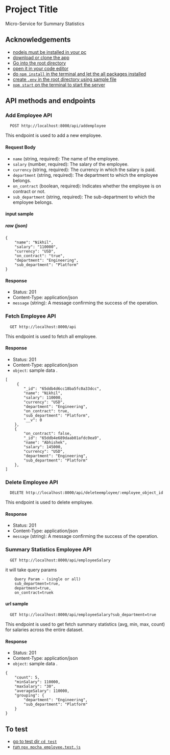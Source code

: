 
# Project Title

Micro-Service for Summary Statistics


## Acknowledgements

 - [nodejs must be installed in your pc](https://awesomeopensource.com/project/elangosundar/awesome-README-templates)
 - [download or clone the app](https://github.com/matiassingers/awesome-readme)
 - [Go into the root directory](https://github.com/matiassingers/awesome-readme)
 - [open it in your code editor](https://bulldogjob.com/news/449-how-to-write-a-good-readme-for-your-github-project)
 - [do `npm install` in the terminal and let the all packages installed](https://bulldogjob.com/news/449-how-to-write-a-good-readme-for-your-github-project)
 - [create `.env` in the root directory using sample file](https://bulldogjob.com/news/449-how-to-write-a-good-readme-for-your-github-project)
 - [`npm start` on the terminal to start the server](https://bulldogjob.com/news/449-how-to-write-a-good-readme-for-your-github-project)


## API methods and endpoints

### Add Employee API

```
  POST http://localhost:8000/api/addemployee
```


This endpoint is used to add a new employee.

#### Request Body

- `name` (string, required): The name of the employee.
- `salary` (number, required): The salary of the employee.
- `currency` (string, required): The currency in which the salary is paid.
- `department` (string, required): The department to which the employee belongs.
- `on_contract` (boolean, required): Indicates whether the employee is on contract or not.
- `sub_department` (string, required): The sub-department to which the employee belongs.
    
#### input sample 
##### raw (json)

```
{ 
    "name": "Nikhil", 
    "salary": "110000", 
    "currency": "USD", 
    "on_contract": "true", 
    "department": "Engineering", 
    "sub_department": "Platform" 
}
```
#### Response

- Status: 201
- Content-Type: application/json
- `message` (string): A message confirming the success of the operation.

### Fetch Employee API

```
  GET http://localhost:8000/api
```
This endpoint is used to fetch all employee.

#### Response

- Status: 201
- Content-Type: application/json
- `object`: sample data .

```
[
     {
        "_id": "65ddb4d6cc18ba5fc0a33dcc",
        "name": "Nikhil",
        "salary": 110000,
        "currency": "USD",
        "department": "Engineering",
        "on_contract": true,
        "sub_department": "Platform",
        "__v": 0
    },
    {
        "on_contract": false,
        "_id": "65ddb4e689daab01afdc0ea9",
        "name": "Abhishek",
        "salary": 145000,
        "currency": "USD",
        "department": "Engineering",
        "sub_department": "Platform"
    }, 
]
```


### Delete Employee API

```
  DELETE http://localhost:8000/api/deleteemployee/:employee_object_id
```
This endpoint is used to delete employee.

#### Response

- Status: 201
- Content-Type: application/json
- `message` (string): A message confirming the success of the operation.

### Summary Statistics Employee API

```
  GET http://localhost:8000/api/employeeSalary
```
it will take query params 

``` 
    Query Param - (single or all)
    sub_department=true,
    department=true,
    on_contract=truek
```
#### url sample 

```
  GET http://localhost:8000/api/employeeSalary?sub_department=true
```

This endpoint is used to get fetch summary statistics
(avg, min, max, count) for salaries across the entire dataset.

#### Response

- Status: 201
- Content-Type: application/json
- `object`: sample data .
```
{
    "count": 5,
    "minSalary": 110000,
    "maxSalary": "30",
    "averageSalary": 110000,
    "grouping": {
        "department": "Engineering",
        "sub_department": "Platform"
    }
}
```

## To test 

 - [go to test dir `cd test`](https://awesomeopensource.com/project/elangosundar/awesome-README-templates)
 - [run `npx mocha employee.test.js` ](https://github.com/matiassingers/awesome-readme)
